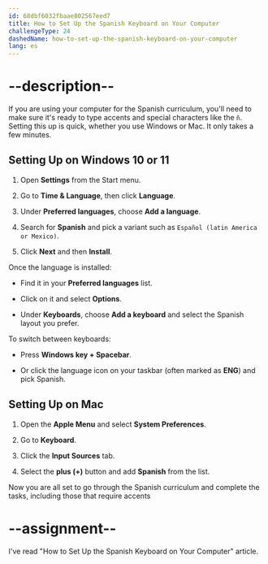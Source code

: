 ```yaml
---
id: 68dbf6032fbaae802567eed7
title: How to Set Up the Spanish Keyboard on Your Computer
challengeType: 24
dashedName: how-to-set-up-the-spanish-keyboard-on-your-computer
lang: es
---
```


# --description--

If you are using your computer for the Spanish curriculum, you'll need to make sure it's ready to type accents and special characters like the `ñ`. Setting this up is quick, whether you use Windows or Mac. It only takes a few minutes.

## Setting Up on Windows 10 or 11  

1. Open **Settings** from the Start menu.

2. Go to **Time & Language**, then click **Language**.

3. Under **Preferred languages**, choose **Add a language**.

4. Search for **Spanish** and pick a variant such as `Español (latin America or Mexico)`.

5. Click **Next** and then **Install**.


Once the language is installed:  

- Find it in your **Preferred languages** list.

- Click on it and select **Options**.

- Under **Keyboards**, choose **Add a keyboard** and select the Spanish layout you prefer.
 

To switch between keyboards:  

- Press **Windows key + Spacebar**.

- Or click the language icon on your taskbar (often marked as **ENG**) and pick Spanish.


## Setting Up on Mac  

1. Open the **Apple Menu** and select **System Preferences**.

2. Go to **Keyboard**.

3. Click the **Input Sources** tab.

4. Select the **plus (+)** button and add **Spanish** from the list.  

Now you are all set to go through the Spanish curriculum and complete the tasks, including those that require accents

# --assignment--

I've read "How to Set Up the Spanish Keyboard on Your Computer" article.
